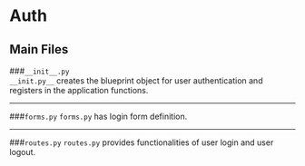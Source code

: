 # Auth
## Main Files

###`__init__.py`	 
`__init.py__` creates the blueprint object for user authentication and registers in the application functions.

---

###`forms.py` 
`forms.py` has login form definition.

---

###`routes.py`
`routes.py` provides functionalities of user login and user logout. 